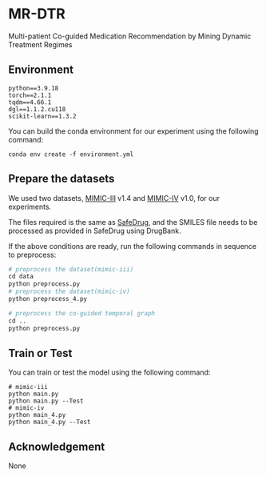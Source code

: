 # MR-DTR

Multi-patient Co-guided Medication Recommendation by Mining Dynamic Treatment Regimes


## Environment
```
python==3.9.18
torch==2.1.1
tqdm==4.66.1
dgl==1.1.2.cu118
scikit-learn==1.3.2
```
You can build the conda environment for our experiment using the following command:
```
conda env create -f environment.yml
```



## Prepare the datasets

We used two datasets, [MIMIC-III](https://mimic.mit.edu/docs/iii/) v1.4 and [MIMIC-IV](https://mimic.mit.edu/docs/iv/) v1.0, for our experiments.

The files required is the same as [SafeDrug](https://github.com/ycq091044/SafeDrug/), and the SMILES file needs to be processed as provided in SafeDrug using DrugBank.

If the above conditions are ready, run the following commands in sequence to preprocess:

```python
# preprocess the dataset(mimic-iii)
cd data
python preprocess.py
# preprocess the dataset(mimic-iv)
python preprocess_4.py

# preprocess the co-guided temporal graph
cd ..
python preprocess.py

```



## Train or Test


You can train or test the model using the following command:
```
# mimic-iii
python main.py
python main.py --Test
# mimic-iv
python main_4.py
python main_4.py --Test
```

## Acknowledgement
None
